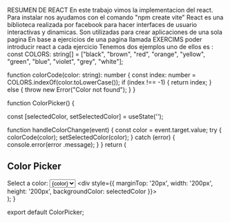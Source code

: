 RESUMEN DE REACT
En este trabajo vimos la implementacion del react.
Para instalar nos ayudamos con el comando "npm create vite"
React es una biblioteca realizada por facebook para hacer interfaces de usuario interactivas y dinamicas.
Son utilizadas para crear aplicaciones de una sola pagina
En base a ejercicios de una pagina llamada EXERCIMS poder introducir react a cada ejercicio
Tenemos dos ejemplos uno de ellos es :
const COLORS: string[] = ["black", "brown", "red", "orange", "yellow", "green", "blue", "violet", "grey", "white"];

function colorCode(color: string): number {
  const index: number = COLORS.indexOf(color.toLowerCase());
  if (index !== -1) {
    return index;
  } else {
    throw new Error("Color not found");
  }
}

function ColorPicker() {
  
  const [selectedColor, setSelectedColor] = useState<string>('');

  
  function handleColorChange(event) {
    const color = event.target.value;
    try {
      colorCode(color);
      setSelectedColor(color);
    } catch (error) {
      console.error(error .message);
    }
  }
  return (
    <div>
      <h2>Color Picker</h2>
      <label htmlFor="colorSelect">Select a color:</label>
      <select id="colorSelect" onChange={handleColorChange}>
        {COLORS.map((color, index) => (
          <option key={index} value={color}>{color}</option>
        ))}
      </select>
      <div style={{ marginTop: '20px', width: '200px', height: '200px', backgroundColor: selectedColor }}></div>
    </div>
  );
}

export default ColorPicker;


